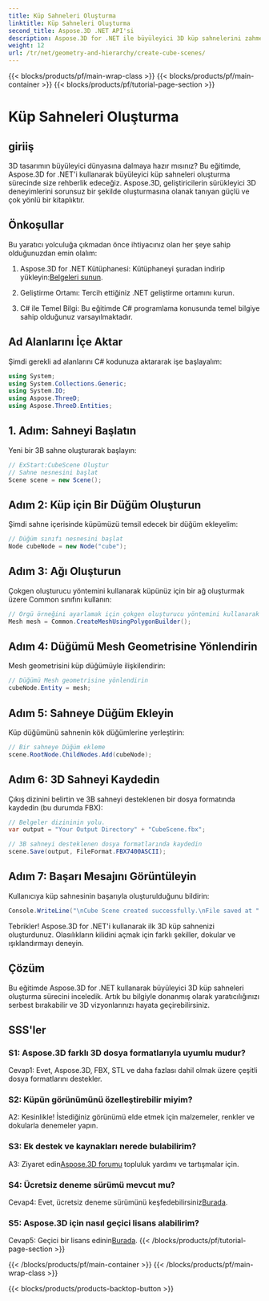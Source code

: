 ```yaml
---
title: Küp Sahneleri Oluşturma
linktitle: Küp Sahneleri Oluşturma
second_title: Aspose.3D .NET API'si
description: Aspose.3D for .NET ile büyüleyici 3D küp sahnelerini zahmetsizce oluşturun. Kütüphaneyi indirin, adım adım kılavuzumuzu izleyin ve serbest bırakın.
weight: 12
url: /tr/net/geometry-and-hierarchy/create-cube-scenes/
---
```


{{< blocks/products/pf/main-wrap-class >}}
{{< blocks/products/pf/main-container >}}
{{< blocks/products/pf/tutorial-page-section >}}

# Küp Sahneleri Oluşturma

## giriiş

3D tasarımın büyüleyici dünyasına dalmaya hazır mısınız? Bu eğitimde, Aspose.3D for .NET'i kullanarak büyüleyici küp sahneleri oluşturma sürecinde size rehberlik edeceğiz. Aspose.3D, geliştiricilerin sürükleyici 3D deneyimlerini sorunsuz bir şekilde oluşturmasına olanak tanıyan güçlü ve çok yönlü bir kitaplıktır.

## Önkoşullar

Bu yaratıcı yolculuğa çıkmadan önce ihtiyacınız olan her şeye sahip olduğunuzdan emin olalım:

1.  Aspose.3D for .NET Kütüphanesi: Kütüphaneyi şuradan indirip yükleyin:[Belgeleri sunun](https://reference.aspose.com/3d/net/).

2. Geliştirme Ortamı: Tercih ettiğiniz .NET geliştirme ortamını kurun.

3. C# ile Temel Bilgi: Bu eğitimde C# programlama konusunda temel bilgiye sahip olduğunuz varsayılmaktadır.

## Ad Alanlarını İçe Aktar

Şimdi gerekli ad alanlarını C# kodunuza aktararak işe başlayalım:

```csharp
using System;
using System.Collections.Generic;
using System.IO;
using Aspose.ThreeD;
using Aspose.ThreeD.Entities;
```

## 1. Adım: Sahneyi Başlatın

Yeni bir 3B sahne oluşturarak başlayın:

```csharp
// ExStart:CubeScene Oluştur
// Sahne nesnesini başlat
Scene scene = new Scene();
```

## Adım 2: Küp için Bir Düğüm Oluşturun

Şimdi sahne içerisinde küpümüzü temsil edecek bir düğüm ekleyelim:

```csharp
// Düğüm sınıfı nesnesini başlat
Node cubeNode = new Node("cube");
```

## Adım 3: Ağı Oluşturun

Çokgen oluşturucu yöntemini kullanarak küpünüz için bir ağ oluşturmak üzere Common sınıfını kullanın:

```csharp
// Örgü örneğini ayarlamak için çokgen oluşturucu yöntemini kullanarak ortak sınıf oluşturma örgüsünü çağırın
Mesh mesh = Common.CreateMeshUsingPolygonBuilder();
```

## Adım 4: Düğümü Mesh Geometrisine Yönlendirin

Mesh geometrisini küp düğümüyle ilişkilendirin:

```csharp
// Düğümü Mesh geometrisine yönlendirin
cubeNode.Entity = mesh;
```

## Adım 5: Sahneye Düğüm Ekleyin

Küp düğümünü sahnenin kök düğümlerine yerleştirin:

```csharp
// Bir sahneye Düğüm ekleme
scene.RootNode.ChildNodes.Add(cubeNode);
```

## Adım 6: 3D Sahneyi Kaydedin

Çıkış dizinini belirtin ve 3B sahneyi desteklenen bir dosya formatında kaydedin (bu durumda FBX):

```csharp
// Belgeler dizininin yolu.
var output = "Your Output Directory" + "CubeScene.fbx";

// 3B sahneyi desteklenen dosya formatlarında kaydedin
scene.Save(output, FileFormat.FBX7400ASCII);
```

## Adım 7: Başarı Mesajını Görüntüleyin

Kullanıcıya küp sahnesinin başarıyla oluşturulduğunu bildirin:

```csharp
Console.WriteLine("\nCube Scene created successfully.\nFile saved at " + output);
```

Tebrikler! Aspose.3D for .NET'i kullanarak ilk 3D küp sahnenizi oluşturdunuz. Olasılıkların kilidini açmak için farklı şekiller, dokular ve ışıklandırmayı deneyin.

## Çözüm

Bu eğitimde Aspose.3D for .NET kullanarak büyüleyici 3D küp sahneleri oluşturma sürecini inceledik. Artık bu bilgiyle donanmış olarak yaratıcılığınızı serbest bırakabilir ve 3D vizyonlarınızı hayata geçirebilirsiniz.

## SSS'ler

### S1: Aspose.3D farklı 3D dosya formatlarıyla uyumlu mudur?

Cevap1: Evet, Aspose.3D, FBX, STL ve daha fazlası dahil olmak üzere çeşitli dosya formatlarını destekler.

### S2: Küpün görünümünü özelleştirebilir miyim?

A2: Kesinlikle! İstediğiniz görünümü elde etmek için malzemeler, renkler ve dokularla denemeler yapın.

### S3: Ek destek ve kaynakları nerede bulabilirim?

 A3: Ziyaret edin[Aspose.3D forumu](https://forum.aspose.com/c/3d/18) topluluk yardımı ve tartışmalar için.

### S4: Ücretsiz deneme sürümü mevcut mu?

 Cevap4: Evet, ücretsiz deneme sürümünü keşfedebilirsiniz[Burada](https://releases.aspose.com/).

### S5: Aspose.3D için nasıl geçici lisans alabilirim?

 Cevap5: Geçici bir lisans edinin[Burada](https://purchase.aspose.com/temporary-license/).
{{< /blocks/products/pf/tutorial-page-section >}}

{{< /blocks/products/pf/main-container >}}
{{< /blocks/products/pf/main-wrap-class >}}

{{< blocks/products/products-backtop-button >}}
